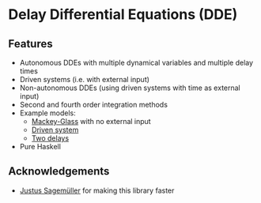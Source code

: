 # Delay Differential Equations (DDE)

## Features

* Autonomous DDEs with multiple dynamical variables and multiple delay times
* Driven systems (i.e. with external input)
* Non-autonomous DDEs (using driven systems with time as external input)
* Second and fourth order integration methods
* Example models:
   * [Mackey-Glass](https://github.com/masterdezign/dde/blob/master/examples/MackeyGlass/Main.hs) with no external input
   * [Driven system](https://github.com/masterdezign/dde/blob/80de41dd8c04c18cf439dee33bc117c96c212699/dde/Numeric/DDE/Model.hs#L60)
   * [Two delays](https://github.com/masterdezign/dde/blob/master/examples/Chimera/Main.hs)
* Pure Haskell

## Acknowledgements

* [Justus Sagemüller](https://github.com/leftaroundabout) for making this library faster
